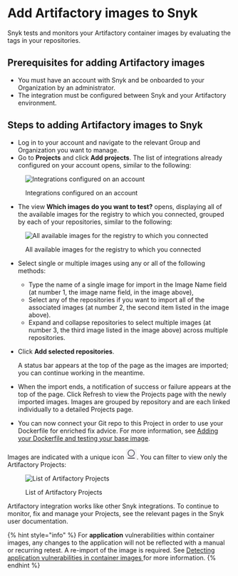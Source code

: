 # Add Artifactory images to Snyk

Snyk tests and monitors your Artifactory container images by evaluating the tags in your repositories.

## **Prerequisites for adding Artifactory images**

* You must have an account with Snyk and be onboarded to your Organization by an administrator.
* The integration must be configured between Snyk and your Artifactory environment.

## **Steps to adding Artifactory images to Snyk**

* Log in to your account and navigate to the relevant Group and Organization you want to manage.
* Go to **Projects** and click **Add projects**. The list of integrations already configured on your account opens, similar to the following:

<figure><img src="../../../.gitbook/assets/uuid-dd01aab7-482f-0fc2-01de-c2427a14a0e0-en.png" alt="Integrations configured on an account"><figcaption><p>Integrations configured on an account</p></figcaption></figure>

* The view **Which images do you want to test?** opens, displaying all of the available images for the registry to which you connected, grouped by each of your repositories, similar to the following:

<figure><img src="../../../.gitbook/assets/uuid-bd9cf629-f5fb-b28b-1fc1-40df2367a7f9-en (1) (1) (2) (4) (2) (1) (1) (1) (1) (1) (1) (1) (1) (1) (1) (1) (1) (1) (1) (1) (1) (1) (1) (1) (1) (1) (1) (1) (1) (1) (1) (1) (1) (1) (1) (1) (1) (1) (1) (1) (1) (1) (1) (1) (1) (1) (1) (1) (1) (1) ( (10).png" alt="All available images for the registry to which you connected"><figcaption><p>All available images for the registry to which you connected</p></figcaption></figure>

* Select single or multiple images using any or all of the following methods:
  * Type the name of a single image for import in the Image Name field (at number 1, the image name field, in the image above),
  * Select any of the repositories if you want to import all of the associated images (at number 2, the second item listed in the image above).
  * Expand and collapse repositories to select multiple images (at number 3, the third image listed in the image above) across multiple repositories.
*   Click **Add selected repositories**.

    A status bar appears at the top of the page as the images are imported; you can continue working in the meantime.
* When the import ends, a notification of success or failure appears at the top of the page. Click Refresh to view the Projects page with the newly imported images. Images are grouped by repository and are each linked individually to a detailed Projects page.
* You can now connect your Git repo to this Project in order to use your Dockerfile for enriched fix advice. For more information, see [Adding your Dockerfile and testing your base image](../../../scan-containers/scan-your-dockerfile/adding-your-dockerfile-and-testing-your-base-image.md).

Images are indicated with a unique icon ![Artifactory](<../../../.gitbook/assets/image (5) (2).png>).  You can filter to view only the Artifactory Projects:

<figure><img src="../../../.gitbook/assets/uuid-5c95894c-97d8-a6a9-0969-7c5fee541211-en.png" alt="List of Artifactory Projects"><figcaption><p>List of Artifactory Projects</p></figcaption></figure>

Artifactory integration works like other Snyk integrations. To continue to monitor, fix and manage your Projects, see the relevant pages in the Snyk user documentation.

{% hint style="info" %}
For **application** vulnerabilities within container images, any changes to the application will not be reflected with a manual or recurring retest. A re-import of the image is required. See [Detecting application vulnerabilities in container images ](../../../scan-applications/snyk-container/use-snyk-container/detect-application-vulnerabilities-in-container-images.md)for more information.
{% endhint %}
